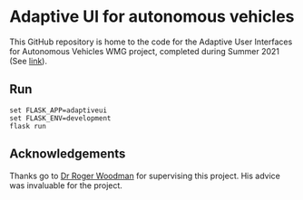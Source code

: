 # Adaptive UI for autonomous vehicles

This GitHub repository is home to the code for the Adaptive User Interfaces for Autonomous Vehicles WMG project, completed during Summer 2021 (See [link](https://warwick.ac.uk/fac/sci/wmg/education/internships/wmg_research_internships/projects/rogerwoodman)).

## Run

```
set FLASK_APP=adaptiveui
set FLASK_ENV=development
flask run
```

## Acknowledgements

Thanks go to [Dr Roger Woodman](https://warwick.ac.uk/fac/sci/wmg/research/cav/humanfactors/people/rogerwoodman/) for supervising this project. His advice was invaluable for the project.
